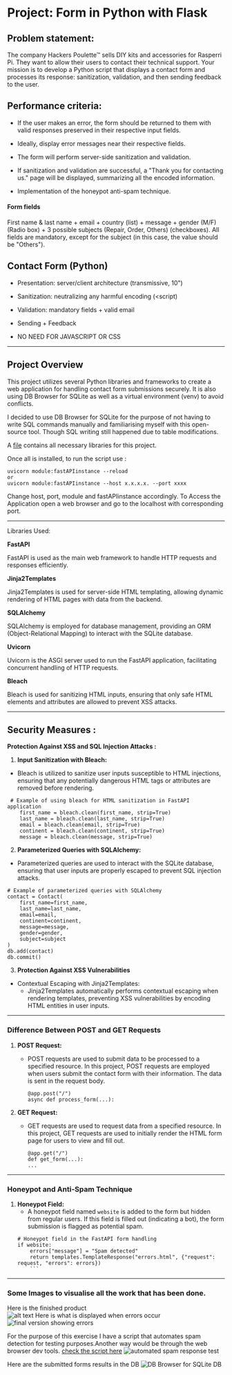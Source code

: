 # Project: Form in Python with Flask

  

## Problem statement:

The company Hackers Poulette™ sells DIY kits and accessories for Rasperri Pi. They want to allow their users to contact their technical support. Your mission is to develop a Python script that displays a contact form and processes its response: sanitization, validation, and then sending feedback to the user.

  

## Performance criteria:

* If the user makes an error, the form should be returned to them with valid responses preserved in their respective input fields.

* Ideally, display error messages near their respective fields.

* The form will perform server-side sanitization and validation.

* If sanitization and validation are successful, a "Thank you for contacting us." page will be displayed, summarizing all the encoded information.

* Implementation of the honeypot anti-spam technique.

  

#### Form fields

First name & last name + email + country (list) + message + gender (M/F) (Radio box) + 3 possible subjects (Repair, Order, Others) (checkboxes). All fields are mandatory, except for the subject (in this case, the value should be "Others").

  

## Contact Form (Python)

* Presentation: server/client architecture (transmissive, 10")

* Sanitization: neutralizing any harmful encoding (<script)

* Validation: mandatory fields + valid email

* Sending + Feedback

* NO NEED FOR JAVASCRIPT OR CSS

----------------------------------------------------------------

  

## Project Overview

  

This project utilizes several Python libraries and frameworks to create a web application for handling contact form submissions securely. It is also using DB Browser for SQLite as well as a virtual environment (venv) to avoid conflicts. 

I decided to use DB Browser for SQLite for the purpose of not having to write SQL commands manually and familiarising myself with this open-source tool. Though SQL writing still happened due to table modifications. 

A [file](FormProjectDependencies.txt) contains all necessary libraries for this project. 

Once all is installed, to run the script use :
```
uvicorn module:fastAPIinstance --reload 
or
uvicorn module:fastAPIinstance --host x.x.x.x. --port xxxx
```
Change host, port, module and fastAPIinstance accordingly.
To Access the Application open a web browser and go to the localhost with corresponding port. 

----------------------------------------------------------------

Libraries Used:

**FastAPI**

FastAPI is used as the main web framework to handle HTTP requests and responses efficiently.

**Jinja2Templates**

Jinja2Templates is used for server-side HTML templating, allowing dynamic rendering of HTML pages with data from the backend.

**SQLAlchemy**

SQLAlchemy is employed for database management, providing an ORM (Object-Relational Mapping) to interact with the SQLite database.

**Uvicorn**

Uvicorn is the ASGI server used to run the FastAPI application, facilitating concurrent handling of HTTP requests.

**Bleach**

Bleach is used for sanitizing HTML inputs, ensuring that only safe HTML elements and attributes are allowed to prevent XSS attacks.


----------------------------------------------------------------
## Security Measures :
**Protection Against XSS and SQL Injection Attacks :**

1. **Input Sanitization with Bleach:**

  - Bleach is utilized to sanitize user inputs susceptible to HTML injections, ensuring that any potentially dangerous HTML tags or attributes are removed before rendering.
```
 # Example of using bleach for HTML sanitization in FastAPI application
 	first_name = bleach.clean(first_name, strip=True)
	last_name = bleach.clean(last_name, strip=True)
 	email = bleach.clean(email, strip=True)
    continent = bleach.clean(continent, strip=True)
 	message = bleach.clean(message, strip=True)
```

2. **Parameterized Queries with SQLAlchemy:**

- Parameterized queries are used to interact with the SQLite database, ensuring that user inputs are properly escaped to prevent SQL injection attacks.
 
 ```
 # Example of parameterized queries with SQLAlchemy
 contact = Contact(
     first_name=first_name,
     last_name=last_name,
     email=email,
     continent=continent,
     message=message,
     gender=gender,
     subject=subject
 )
 db.add(contact)
 db.commit()
 ```

3. **Protection Against XSS Vulnerabilities**

- Contextual Escaping with Jinja2Templates:
    - Jinja2Templates automatically performs contextual escaping when rendering templates, preventing XSS vulnerabilities by encoding HTML entities in user inputs.

----------------------------------------------------------------

### Difference Between POST and GET Requests

1. **POST Request:**
    
    - POST requests are used to submit data to be processed to a specified resource. In this project, POST requests are employed when users submit the contact form with their information. The data is sent in the request body.
	    ```
        @app.post("/")
		async def process_form(...):
        ```
2. **GET Request:**

	- GET requests are used to request data from a specified resource. In this project, GET requests are used to initially render the HTML form page for users to view and fill out.
		```
        @app.get("/")
		def get_form(...):
        ...
    
----------------------------------------------------------------
### Honeypot and Anti-Spam Technique

1. **Honeypot Field:**
    - A honeypot field named `website` is added to the form but hidden from regular users. If this field is filled out (indicating a bot), the form submission is flagged as potential spam.
	```
    # Honeypot field in the FastAPI form handling
	if website:
	    errors["message"] = "Spam detected"
	    return templates.TemplateResponse("errors.html", {"request": request, "errors": errors})
        ```

  ----------------------------------------------------------------
  ### Some Images to visualise all the work that has been done. 

Here is the finished product         
![alt text](image.png)
Here is what is displayed when errors occur
![final version showing errors](finalwitherrors.PNG)

For the purpose of this exercise I have a script that automates spam detection for testing purposes.Another way would be through the web browser dev tools. [check the script here](test_spam_detection.py)
![automated spam response test](SpamDetected.PNG)

Here are the submitted forms results in the DB 
![DB Browser for SQLite DB](WorkingDB.PNG)
